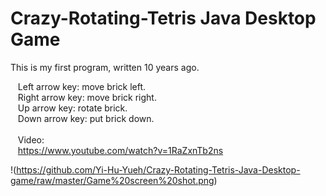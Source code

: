 # Crazy-Rotating-Tetris Java Desktop Game
This is my first program, written 10 years ago. </br>

  &nbsp;&nbsp; Left arrow key: move brick left. </br>
  &nbsp;&nbsp; Right arrow key: move brick right. </br>
  &nbsp;&nbsp; Up arrow key: rotate brick. </br>
  &nbsp;&nbsp; Down arrow key: put brick down. </br>
  &nbsp;&nbsp; </br>
  &nbsp;&nbsp; Video: </br> 
  &nbsp;&nbsp; https://www.youtube.com/watch?v=1RaZxnTb2ns
  
  !(https://github.com/Yi-Hu-Yueh/Crazy-Rotating-Tetris-Java-Desktop-game/raw/master/Game%20screen%20shot.png)
  
  
  
